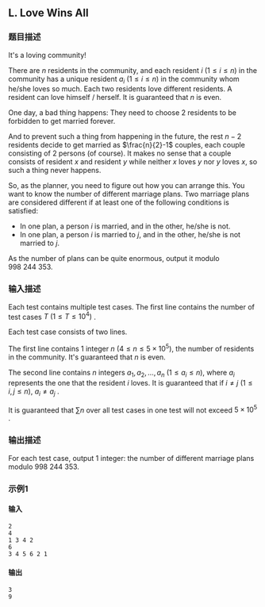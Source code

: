 ## L. Love Wins All

### 题目描述

It\'s a loving community!

There are $n$ residents in the community, and
each resident $i\ (1\leq i\leq n)$ in the
community has a unique resident $a_i\ (1\leq i\leq n)$ in the community whom
he/she loves so much. Each two residents love different residents. A
resident can love himself / herself. It is guaranteed that $n$ is even.

One day, a bad thing happens: They need to choose $2$ residents to be forbidden to get married
forever.

And to prevent such a thing from happening in the future, the rest $n-2$ residents decide to get married as $\frac{n}{2}-1$ couples, each couple
consisting of $2$ persons (of course). It
makes no sense that a couple consists of resident $x$ and resident $y$ while neither $x$ loves $y$ nor $y$ loves $x$, so
such a thing never happens.

<div>

So, as the planner, you need to figure out how you can arrange this. You
want to know the number of different marriage plans. Two marriage plans
are considered different if at least one of the following conditions is
satisfied:

<div>

- In one plan, a person $i$ is married, and
  in the other, he/she is not.
- In one plan, a person $i$ is married to $j$, and in the other, he/she is not
  married to $j$.

<div>

<div>

As the number of plans can be quite enormous, output it modulo $998\ 244\ 353$.

</div>

</div>

</div>

</div>

### 输入描述

Each test contains multiple test cases. The first line contains the
number of test cases $T\ (1≤T≤10^4)$ .

Each test case consists of two lines.

The first line contains $1$ integer $n\ (4\leq n\leq 5\times 10^5)$, the number
of residents in the community. It\'s guaranteed that $n$ is even.

The second line contains $n$ integers $a_1,a_2,\dots,a_n\ (1\leq a_i\leq n)$, where $a_i$ represents the one that the resident $i$ loves. It is guaranteed that if $i\neq j\ (1\leq i,j\leq n)$, $a_i\neq a_j$ .

It is guaranteed that $\sum n$ over all test
cases in one test will not exceed $5\times 10^5$ .

### 输出描述

For each test case, output $1$ integer: the
number of different marriage plans modulo $998\ 244\ 353$.

### 示例1

#### 输入

```plain
2
4
1 3 4 2
6
3 4 5 6 2 1
```

#### 输出

```plain
3
9
```
